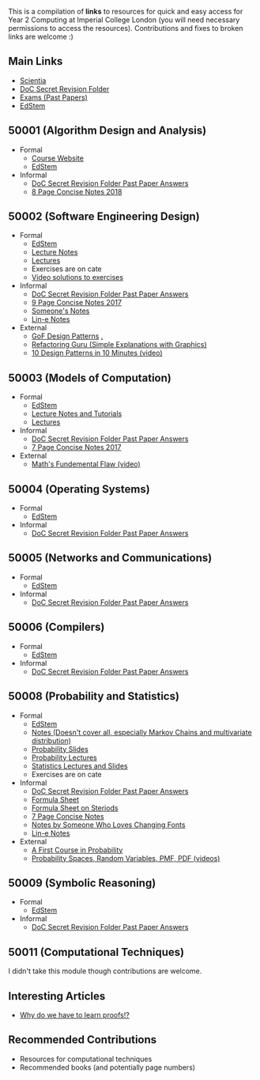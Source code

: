This is a compilation of **links** to resources for quick and easy access for Year 2 Computing at Imperial College London (you will need necessary permissions to access the resources). Contributions and fixes to broken links are welcome :)

## Main Links
- [Scientia](https://scientia.doc.ic.ac.uk/2122/modules)
- [DoC Secret Revision Folder](https://imperiallondon-my.sharepoint.com/personal/comparn_ic_ac_uk/_layouts/15/onedrive.aspx?FolderCTID=0x0120003E6EB4970049CD478091BA8D73740DEE&id=%2Fpersonal%2Fcomparn%5Fic%5Fac%5Fuk%2FDocuments%2FDoC%20Secret%20Revision%20Folder%2FSecond%20Year)
- [Exams (Past Papers)](https://exams.doc.ic.ac.uk/)
- [EdStem](https://edstem.org/us/courses/14737/discussion/)

## 50001 (Algorithm Design and Analysis)
- Formal
  - [Course Website](https://zenzike.com/algo/)
  - [EdStem](https://edstem.org/us/courses/14694/discussion/)
- Informal
  - [DoC Secret Revision Folder Past Paper Answers](https://imperiallondon-my.sharepoint.com/personal/comparn_ic_ac_uk/_layouts/15/onedrive.aspx?FolderCTID=0x0120003E6EB4970049CD478091BA8D73740DEE&id=%2Fpersonal%2Fcomparn%5Fic%5Fac%5Fuk%2FDocuments%2FDoC%20Secret%20Revision%20Folder%2FSecond%20Year%2FAlgorithms%202%20%2D%20SEA)
  - [8 Page Concise Notes 2018](https://imperiallondon-my.sharepoint.com/personal/comparn_ic_ac_uk/_layouts/15/onedrive.aspx?FolderCTID=0x0120003E6EB4970049CD478091BA8D73740DEE&id=%2Fpersonal%2Fcomparn%5Fic%5Fac%5Fuk%2FDocuments%2FDoC%20Secret%20Revision%20Folder%2FSecond%20Year%2FNotes%2F202%20%2D%20Spooner%2Epdf&parent=%2Fpersonal%2Fcomparn%5Fic%5Fac%5Fuk%2FDocuments%2FDoC%20Secret%20Revision%20Folder%2FSecond%20Year%2FNotes)

## 50002 (Software Engineering Design)
- Formal
  - [EdStem](https://edstem.org/us/courses/14695/discussion/)
  - [Lecture Notes](https://scientia.doc.ic.ac.uk/2122/modules/50002/resources/Lecture%20Notes)
  - [Lectures](https://scientia.doc.ic.ac.uk/2122/modules/50002/resources/Lectures)
  - Exercises are on cate
  - [Video solutions to exercises](https://scientia.doc.ic.ac.uk/2122/modules/50002/resources/Suggested%20Solutions)
- Informal
  - [DoC Secret Revision Folder Past Paper Answers](https://imperiallondon-my.sharepoint.com/personal/comparn_ic_ac_uk/_layouts/15/onedrive.aspx?FolderCTID=0x0120003E6EB4970049CD478091BA8D73740DEE&id=%2Fpersonal%2Fcomparn%5Fic%5Fac%5Fuk%2FDocuments%2FDoC%20Secret%20Revision%20Folder%2FSecond%20Year%2FSED)
  - [9 Page Concise Notes 2017](https://imperiallondon-my.sharepoint.com/personal/comparn_ic_ac_uk/_layouts/15/onedrive.aspx?FolderCTID=0x0120003E6EB4970049CD478091BA8D73740DEE&id=%2Fpersonal%2Fcomparn%5Fic%5Fac%5Fuk%2FDocuments%2FDoC%20Secret%20Revision%20Folder%2FSecond%20Year%2FNotes%2F220%20%2D%20Spooner%2Epdf&parent=%2Fpersonal%2Fcomparn%5Fic%5Fac%5Fuk%2FDocuments%2FDoC%20Secret%20Revision%20Folder%2FSecond%20Year%2FNotes)
  - [Someone's Notes](https://imperiallondon-my.sharepoint.com/:w:/r/personal/comparn_ic_ac_uk/_layouts/15/Doc.aspx?sourcedoc=%7B1789C69B-3C12-4915-9CB3-C16132AE42F1%7D&file=220.docx&action=default&mobileredirect=true)
  - [Lin-e Notes](https://imperiallondon-my.sharepoint.com/personal/comparn_ic_ac_uk/_layouts/15/onedrive.aspx?FolderCTID=0x0120003E6EB4970049CD478091BA8D73740DEE&id=%2Fpersonal%2Fcomparn%5Fic%5Fac%5Fuk%2FDocuments%2FDoC%20Secret%20Revision%20Folder%2FSecond%20Year%2FNotes%2Fco220%20%28Software%20Engineering%20Design%29%2Epdf&parent=%2Fpersonal%2Fcomparn%5Fic%5Fac%5Fuk%2FDocuments%2FDoC%20Secret%20Revision%20Folder%2FSecond%20Year%2FNotes)
- External
  - [GoF Design Patterns](https://b-ok.cc/book/632706/5b3eff) [.](https://p300.zlibcdn.com/dtoken/20b1fbcd7ead8897109d659cdfa0b4b8)
  - [Refactoring Guru (Simple Explanations with Graphics)](https://refactoring.guru/design-patterns/catalog)
  - [10 Design Patterns in 10 Minutes (video)](https://www.youtube.com/watch?v=tv-_1er1mWI)

## 50003 (Models of Computation)
- Formal
  - [EdStem](https://edstem.org/us/courses/14696/discussion/)
  - [Lecture Notes and Tutorials](https://scientia.doc.ic.ac.uk/2122/modules/50003/resources/Course%20Material)
  - [Lectures](https://imperial.cloud.panopto.eu/Panopto/Pages/Sessions/List.aspx#folderID=%22d3a860dd-9b1c-40c6-adfe-adb400e57a4c%22)
- Informal
  - [DoC Secret Revision Folder Past Paper Answers](https://imperiallondon-my.sharepoint.com/personal/comparn_ic_ac_uk/_layouts/15/onedrive.aspx?FolderCTID=0x0120003E6EB4970049CD478091BA8D73740DEE&id=%2Fpersonal%2Fcomparn%5Fic%5Fac%5Fuk%2FDocuments%2FDoC%20Secret%20Revision%20Folder%2FSecond%20Year%2FModels%20of%20Computation)
  - [7 Page Concise Notes 2017](https://imperiallondon-my.sharepoint.com/personal/comparn_ic_ac_uk/_layouts/15/onedrive.aspx?FolderCTID=0x0120003E6EB4970049CD478091BA8D73740DEE&id=%2Fpersonal%2Fcomparn%5Fic%5Fac%5Fuk%2FDocuments%2FDoC%20Secret%20Revision%20Folder%2FSecond%20Year%2FNotes%2F240%20%2D%20Spooner%2Epdf&parent=%2Fpersonal%2Fcomparn%5Fic%5Fac%5Fuk%2FDocuments%2FDoC%20Secret%20Revision%20Folder%2FSecond%20Year%2FNotes)
- External
  - [Math's Fundemental Flaw (video)](https://www.youtube.com/watch?v=HeQX2HjkcNo)

## 50004 (Operating Systems)
- Formal
  - [EdStem](https://edstem.org/us/courses/14697/discussion/)
- Informal
  - [DoC Secret Revision Folder Past Paper Answers](https://imperiallondon-my.sharepoint.com/personal/comparn_ic_ac_uk/_layouts/15/onedrive.aspx?FolderCTID=0x0120003E6EB4970049CD478091BA8D73740DEE&id=%2Fpersonal%2Fcomparn%5Fic%5Fac%5Fuk%2FDocuments%2FDoC%20Secret%20Revision%20Folder%2FSecond%20Year%2FOperating%20Systems)

## 50005 (Networks and Communications)
- Formal
  - [EdStem](https://edstem.org/us/courses/14745/discussion/)
- Informal
  - [DoC Secret Revision Folder Past Paper Answers](https://imperiallondon-my.sharepoint.com/personal/comparn_ic_ac_uk/_layouts/15/onedrive.aspx?FolderCTID=0x0120003E6EB4970049CD478091BA8D73740DEE&id=%2Fpersonal%2Fcomparn%5Fic%5Fac%5Fuk%2FDocuments%2FDoC%20Secret%20Revision%20Folder%2FSecond%20Year%2FNetworks%20and%20Communications)

## 50006 (Compilers)
- Formal
  - [EdStem](https://edstem.org/us/courses/14746/discussion/)
- Informal
  - [DoC Secret Revision Folder Past Paper Answers](https://imperiallondon-my.sharepoint.com/personal/comparn_ic_ac_uk/_layouts/15/onedrive.aspx?FolderCTID=0x0120003E6EB4970049CD478091BA8D73740DEE&id=%2Fpersonal%2Fcomparn%5Fic%5Fac%5Fuk%2FDocuments%2FDoC%20Secret%20Revision%20Folder%2FSecond%20Year%2FCompilers)

## 50008 (Probability and Statistics)
- Formal
  - [EdStem](https://edstem.org/us/courses/14748/discussion/)
  - [Notes (Doesn't cover all, especially Markov Chains and multivariate distribution)](https://scientia.doc.ic.ac.uk/2122/modules/50008/resources/Lecture%20Notes/0)
  - [Probability Slides](https://scientia.doc.ic.ac.uk/2122/modules/50008/resources/Lecture%20Notes)
  - [Probability Lectures](https://scientia.doc.ic.ac.uk/2122/modules/50008/resources/Lecture%20Videos)
  - [Statistics Lectures and Slides](https://scientia.doc.ic.ac.uk/2122/modules/50008/resources/Statistics)
  - Exercises are on cate
- Informal
  - [DoC Secret Revision Folder Past Paper Answers](https://imperiallondon-my.sharepoint.com/personal/comparn_ic_ac_uk/_layouts/15/onedrive.aspx?FolderCTID=0x0120003E6EB4970049CD478091BA8D73740DEE&id=%2Fpersonal%2Fcomparn%5Fic%5Fac%5Fuk%2FDocuments%2FDoC%20Secret%20Revision%20Folder%2FSecond%20Year%2FProbability%20and%20Statistics)
  - [Formula Sheet](https://imperiallondon-my.sharepoint.com/personal/comparn_ic_ac_uk/_layouts/15/onedrive.aspx?FolderCTID=0x0120003E6EB4970049CD478091BA8D73740DEE&id=%2Fpersonal%2Fcomparn%5Fic%5Fac%5Fuk%2FDocuments%2FDoC%20Secret%20Revision%20Folder%2FSecond%20Year%2FProbability%20and%20Statistics%2FSTATSEXAMFORMULAE%2Epdf&parent=%2Fpersonal%2Fcomparn%5Fic%5Fac%5Fuk%2FDocuments%2FDoC%20Secret%20Revision%20Folder%2FSecond%20Year%2FProbability%20and%20Statistics)
  - [Formula Sheet on Steriods](https://imperiallondon-my.sharepoint.com/:x:/r/personal/comparn_ic_ac_uk/_layouts/15/Doc.aspx?sourcedoc=%7BF01BB7D7-4EA6-46E0-85B7-705FDC3B9D3C%7D&file=formula-sheet-plus-plus.xlsx&action=default&mobileredirect=true)
  - [7 Page Concise Notes](https://imperiallondon-my.sharepoint.com/personal/comparn_ic_ac_uk/_layouts/15/onedrive.aspx?FolderCTID=0x0120003E6EB4970049CD478091BA8D73740DEE&id=%2Fpersonal%2Fcomparn%5Fic%5Fac%5Fuk%2FDocuments%2FDoC%20Secret%20Revision%20Folder%2FSecond%20Year%2FNotes%2F245%20%2D%20Spooner%2Epdf&parent=%2Fpersonal%2Fcomparn%5Fic%5Fac%5Fuk%2FDocuments%2FDoC%20Secret%20Revision%20Folder%2FSecond%20Year%2FNotes)
  - [Notes by Someone Who Loves Changing Fonts](https://imperiallondon-my.sharepoint.com/:w:/r/personal/comparn_ic_ac_uk/_layouts/15/Doc.aspx?sourcedoc=%7B75D0A3DD-81AD-4EB6-8B3F-5CCF37426E0A%7D&file=245.docx&action=default&mobileredirect=true)
  - [Lin-e Notes](https://imperiallondon-my.sharepoint.com/personal/comparn_ic_ac_uk/_layouts/15/onedrive.aspx?FolderCTID=0x0120003E6EB4970049CD478091BA8D73740DEE&id=%2Fpersonal%2Fcomparn%5Fic%5Fac%5Fuk%2FDocuments%2FDoC%20Secret%20Revision%20Folder%2FSecond%20Year%2FNotes%2Fco245%20%28Probability%20%26%20Statistics%29%2Epdf&parent=%2Fpersonal%2Fcomparn%5Fic%5Fac%5Fuk%2FDocuments%2FDoC%20Secret%20Revision%20Folder%2FSecond%20Year%2FNotes)
- External
  - [A First Course in Probability](https://b-ok.cc/book/5475023/1d262b)
  - [Probability Spaces, Random Variables, PMF, PDF (videos)](https://www.youtube.com/watch?v=DqGUwoz4d4M&list=PLCO4cUaBLHFG-AJYMValCUpyj6bomcfbv)

## 50009 (Symbolic Reasoning)
- Formal
  - [EdStem](https://edstem.org/us/courses/14749/discussion/)
- Informal
  - [DoC Secret Revision Folder Past Paper Answers](https://imperiallondon-my.sharepoint.com/personal/comparn_ic_ac_uk/_layouts/15/onedrive.aspx?FolderCTID=0x0120003E6EB4970049CD478091BA8D73740DEE&id=%2Fpersonal%2Fcomparn%5Fic%5Fac%5Fuk%2FDocuments%2FDoC%20Secret%20Revision%20Folder%2FMSc%20Computing%2Fsymbolic%20ai)

## 50011 (Computational Techniques)

I didn't take this module though contributions are welcome.

## Interesting Articles
- [Why do we have to learn proofs!?](https://people.math.sc.edu/cooper/proofs.pdf)

## Recommended Contributions
- Resources for computational techniques
- Recommended books (and potentially page numbers)
